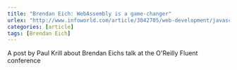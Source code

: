 ```yaml
---
title: "Brendan Eich: WebAssembly is a game-changer"
urlex: "http://www.infoworld.com/article/3042705/web-development/javascript-founder-brendan-eich-webassembly-is-a-game-changer.html"
categories: [article]
tags: [Brendan Eich]
---
```

A post by Paul Krill about Brendan Eichs talk at the O'Reilly Fluent conference
